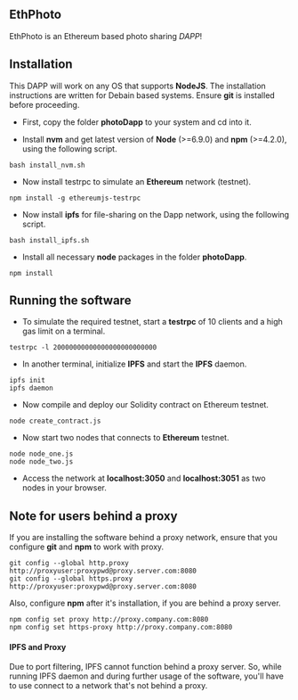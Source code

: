 ## EthPhoto

EthPhoto is an Ethereum based photo sharing *DAPP*!

## Installation

This DAPP will work on any OS that supports **NodeJS**. The installation instructions are written for Debain based systems.  Ensure **git** is installed before proceeding.

* First, copy the folder **photoDapp** to your system and cd into it.

* Install **nvm** and get latest version of **Node** (>=6.9.0) and **npm** (>=4.2.0), using the following script.

```
bash install_nvm.sh
```

* Now install testrpc to simulate an **Ethereum** network (testnet).

```
npm install -g ethereumjs-testrpc
```

* Now install **ipfs** for file-sharing on the Dapp network, using the following script.

```
bash install_ipfs.sh
```

* Install all necessary **node** packages in the folder **photoDapp**.

```
npm install
```

## Running the software

* To simulate the required testnet, start a **testrpc** of 10 clients and a high gas limit on a terminal.

```
testrpc -l 20000000000000000000000000
```

* In another terminal, initialize **IPFS** and start the **IPFS** daemon.

```
ipfs init
ipfs daemon
```

* Now compile and deploy our Solidity contract on Ethereum testnet.

```
node create_contract.js
```

* Now start two nodes that connects to **Ethereum** testnet.

```
node node_one.js
node node_two.js
```

* Access the network at **localhost:3050** and **localhost:3051** as two nodes in your browser.

## Note for users behind a proxy

If you are installing the software behind a proxy network, ensure that you configure **git** and **npm** to work with proxy.

```
git config --global http.proxy http://proxyuser:proxypwd@proxy.server.com:8080
git config --global https.proxy http://proxyuser:proxypwd@proxy.server.com:8080
```

Also, configure **npm** after it's installation, if you are behind a proxy server.

```
npm config set proxy http://proxy.company.com:8080
npm config set https-proxy http://proxy.company.com:8080
```

#### IPFS and Proxy

Due to port filtering, IPFS cannot function behind a proxy server. So, while running IPFS daemon and during further usage of the software, you'll have to use connect to a network that's not behind a proxy.
